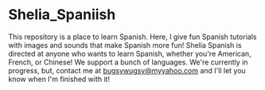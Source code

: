 # Shelia_Spaniish
This repository is a place to learn Spanish. Here, I give fun Spanish tutorials with images and sounds that make Spanish more fun!
Shelia Spanish is directed at anyone who wants to learn Spanish, whether you're American, French, or Chinese! We support a bunch of languages.
We're currently in progress, but, contact me at bugsywugsy@myyahoo.com and I'll let you know when I'm finished with it!
